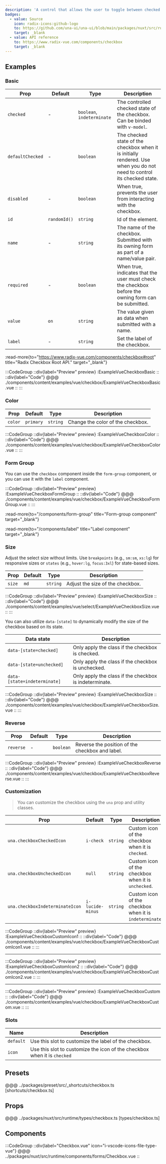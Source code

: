 ```yaml
---
description: 'A control that allows the user to toggle between checked and not checked.'
badges:
  - value: Source
    icon: radix-icons:github-logo
    to: https://github.com/una-ui/una-ui/blob/main/packages/nuxt/src/runtime/components/forms/Checkbox.vue
    target: _blank
  - value: API reference
    to: https://www.radix-vue.com/components/checkbox
    target: _blank
---
```


## Examples

### Basic

| Prop             | Default      | Type                       | Description                                                                                                             |
| ---------------- | ------------ | -------------------------- | ----------------------------------------------------------------------------------------------------------------------- |
| `checked`        | -            | `boolean`, `indeterminate` | The controlled checked state of the checkbox. Can be binded with `v-model`.                                             |
| `defaultChecked` | -            | `boolean`                  | The checked state of the checkbox when it is initially rendered. Use when you do not need to control its checked state. |
| `disabled`       | -            | `boolean`                  | When true, prevents the user from interacting with the checkbox.                                                        |
| `id`             | `randomId()` | `string`                   | Id of the element.                                                                                                      |
| `name`           | -            | `string`                   | The name of the checkbox. Submitted with its owning form as part of a name/value pair.                                  |
| `required`       | -            | `boolean`                  | When true, indicates that the user must check the checkbox before the owning form can be submitted.                     |
| `value`          | `on`         | `string`                   | The value given as data when submitted with a name.                                                                     |
| `label`          | -            | `string`                   | Set the label of the checkbox.                                                                                          |

:read-more{to="https://www.radix-vue.com/components/checkbox#root" title="Radix Checkbox Root API." target="_blank"}

:::CodeGroup
::div{label="Preview" preview}
  :ExampleVueCheckboxBasic
::
::div{label="Code"}
@@@ ./components/content/examples/vue/checkbox/ExampleVueCheckboxBasic.vue
::
:::

### Color

| Prop    | Default   | Type     | Description                       |
| ------- | --------- | -------- | --------------------------------- |
| `color` | `primary` | `string` | Change the color of the checkbox. |

:::CodeGroup
::div{label="Preview" preview}
  :ExampleVueCheckboxColor
::
::div{label="Code"}
@@@ ./components/content/examples/vue/checkbox/ExampleVueCheckboxColor.vue
::
:::

### Form Group

You can use the `checkbox` component inside the `form-group` component, or you can use it with the `label` component.

:::CodeGroup
::div{label="Preview" preview}
  :ExampleVueCheckboxFormGroup
::
::div{label="Code"}
@@@ ./components/content/examples/vue/checkbox/ExampleVueCheckboxFormGroup.vue
::
:::

:read-more{to="/components/form-group" title="Form-group component" target="_blank"}

:read-more{to="/components/label" title="Label component" target="_blank"}

### Size

Adjust the select size without limits. Use `breakpoints` (e.g., `sm:sm`, `xs:lg`) for responsive sizes or `states` (e.g., `hover:lg`, `focus:3xl`) for state-based sizes.

| Prop   | Default | Type     | Description                      |
| ------ | ------- | -------- | -------------------------------- |
| `size` | `md`    | `string` | Adjust the size of the checkbox. |

:::CodeGroup
::div{label="Preview" preview}
  :ExampleVueCheckboxSize
::
::div{label="Code"}
@@@ ./components/content/examples/vue/select/ExampleVueCheckboxSize.vue
::
:::

You can also utilize `data-[state]` to dynamically modify the size of the checkbox based on its state.

| Data state                   | Description                                            |
| ---------------------------- | ------------------------------------------------------ |
| `data-[state=checked]`       | Only apply the class if the checkbox is checked.       |
| `data-[state=unchecked]`     | Only apply the class if the checkbox is unchecked.     |
| `data-[state=indeterminate]` | Only apply the class if the checkbox is indeterminate. |

:::CodeGroup
::div{label="Preview" preview}
  :ExampleVueCheckboxSize
::
::div{label="Code"}
@@@ ./components/content/examples/vue/checkbox/ExampleVueCheckboxSize.vue
::
:::

### Reverse

| Prop      | Default | Type      | Description                                     |
| --------- | ------- | --------- | ----------------------------------------------- |
| `reverse` | -       | `boolean` | Reverse the position of the checkbox and label. |

:::CodeGroup
::div{label="Preview" preview}
  :ExampleVueCheckboxReverse
::
::div{label="Code"}
@@@ ./components/content/examples/vue/checkbox/ExampleVueCheckboxReverse.vue
::
:::

### Customization

> You can customize the checkbox using the `una` prop and utility classes.

| Prop                            | Default          | Type     | Description                                             |
| ------------------------------- | ---------------- | -------- | ------------------------------------------------------- |
| `una.checkboxCheckedIcon`       | `i-check`        | `string` | Custom icon of the checkbox when it is `checked`.       |
| `una.checkboxUncheckedIcon`     | `null`           | `string` | Custom icon of the checkbox when it is `unchecked`.     |
| `una.checkboxIndeterminateIcon` | `i-lucide-minus` | `string` | Custom icon of the checkbox when it is `indeterminate`. |

:::CodeGroup
::div{label="Preview" preview}
  :ExampleVueCheckboxCustomIcon1
::
::div{label="Code"}
@@@ ./components/content/examples/vue/checkbox/ExampleVueCheckboxCustomIcon1.vue
::
:::

---

:::CodeGroup
::div{label="Preview" preview}
  :ExampleVueCheckboxCustomIcon2
::
::div{label="Code"}
@@@ ./components/content/examples/vue/checkbox/ExampleVueCheckboxCustomIcon2.vue
::
:::

---

:::CodeGroup
::div{label="Preview" preview}
  :ExampleVueCheckboxCustom
::
::div{label="Code"}
@@@ ./components/content/examples/vue/checkbox/ExampleVueCheckboxCustom.vue
::
:::

### Slots

| Name      | Description                                                              |
| --------- | ------------------------------------------------------------------------ |
| `default` | Use this slot to customize the label of the checkbox.                    |
| `icon`    | Use this slot to customize the icon of the checkbox when it is `checked` |

## Presets

@@@ ../packages/preset/src/_shortcuts/checkbox.ts [shortcuts/checkbox.ts]

## Props

@@@ ../packages/nuxt/src/runtime/types/checkbox.ts [types/checkbox.ts]

## Components

:::CodeGroup
::div{label="Checkbox.vue" icon="i-vscode-icons-file-type-vue"}
@@@ ../packages/nuxt/src/runtime/components/forms/Checkbox.vue
::
